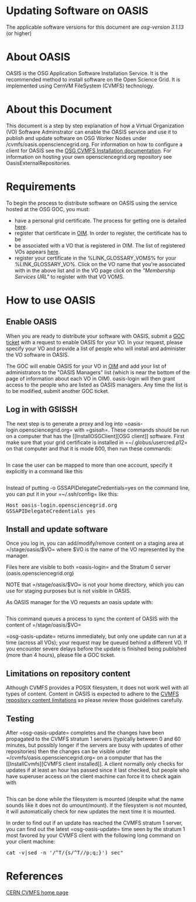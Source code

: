 
# Updating Software on OASIS

The applicable software versions for this document are
   *osg-version 3.1.13*
(or higher)

# About OASIS
OASIS is the OSG Application Software Installation Service. It is the recommended method to install software on the Open Science Grid. It is implemented using CernVM FileSystem (CVMFS) technology.

# About this Document
This document is a step by step explanation of how a Virtual Organization (VO) Software Adminstrator can enable the OASIS service and use it to publish and update software on OSG Worker Nodes under /cvmfs/oasis.opensciencegrid.org. For information on how to configure a client for OASIS see the [OSG CVMFS Installation documentation](cvmfs-install). For information on hosting your own opensciencegrid.org repository see OasisExternalRepositories.

# Requirements
To begin the process to distribute software on OASIS using the service hosted at the OSG GOC, you must:
   * have a personal grid certificate. The process for getting one is detailed [here](https://www.opensciencegrid.org/bin/view/Documentation/Release3/CertificateUserGet).
   * register that certificate in [OIM](http://oim.grid.iu.edu/oim/home). In order to register, the certificate has to be
   * be associated with a VO that is registered in OIM. The list of registered VOs appears [here](http://oim.grid.iu.edu/oim/vo).
   * register your certificate in the %LINK_GLOSSARY_VOMS% for your %LINK_GLOSSARY_VO%. Click on the VO name that you're associated with in the above list and in the VO page click on the _"Membership Services URL"_ to register with that VO VOMS.

# How to use OASIS
## Enable OASIS
When you are ready to distribute your software with OASIS, submit a [GOC ticket](https://ticket.grid.iu.edu/goc/submit) with a request to enable OASIS for your VO. In your request, please specify your VO and provide a list of people who will install and administer the VO software in OASIS.

The GOC will enable OASIS for your VO in [OIM](https://oim.grid.iu.edu/oim/home) and add your list of administrators to the "OASIS Managers" list (which is near the bottom of the page of information about each VO in OIM). oasis-login will then grant access to the people who are listed as OASIS managers. Any time the list is to be modified, submit another GOC ticket.

## Log in with GSISSH
The next step is to generate a proxy and log into =oasis-login.opensciencegrid.org= with =gsissh=. These commands should be run on a computer that has the [[InstallOSGClient][OSG client]] software. First make sure that your grid certificate is installed in =~/.globus/usercred.p12= on that computer and that it is mode 600, then run these commands:
<pre class="screen">
</pre>

In case the user can be mapped to more than one account, specify it explicitly in a command like this
<pre class="screen">
</pre>


Instead of putting <verbatim>-o GSSAPIDelegateCredentials=yes</verbatim> on the command line, you can put it in your =~/.ssh/config= like this:
<pre class="screen">
Host oasis-login.opensciencegrid.org
GSSAPIDelegateCredentials yes
</pre>


## Install and update software
Once you log in, you can add/modify/remove content on a staging area at =/stage/oasis/$VO= where $VO is the name of the VO represented by the manager.

Files here are visible to both =oasis-login= and the Stratum 0 server (oasis.opensciencegrid.org)

NOTE that =/stage/oasis/$VO= is not your home directory, which you can use for staging purposes but is not visible in OASIS.

As OASIS manager for the VO requests an oasis update with:
<pre class="screen">
</pre>
This command queues a process to sync the content of OASIS with the content of =/stage/oasis/$VO=

=osg-oasis-update= returns immediately, but only one update can run at a time (across all VOs); your request may be queued behind a different VO. If you encounter severe delays before the update is finished being published (more than 4 hours), please file a GOC ticket.


## Limitations on repository content

Although CVMFS provides a POSIX filesystem, it does not work well with all types of content. Content in OASIS is expected to adhere to the [CVMFS repository content limitations](http://cernvm.cern.ch/portal/filesystem/repository-limits) so please review those guidelines carefully.

## Testing

After =osg-oasis-update= completes and the changes have been propagated to the CVMFS stratum 1 servers (typically between 0 and 60 minutes, but possibly longer if the servers are busy with updates of other repositories) then the changes can be visible under =/cvmfs/oasis.opensciencegrid.org= on a computer that has the [[InstallCvmfs][CVMFS client installed]]. A client normally only checks for updates if at least an hour has passed since it last checked, but people who have superuser access on the client machine can force it to check again with
<pre class="screen">
</pre>
This can be done while the filesystem is mounted (despite what the name sounds like it does not do umount/mount). If the filesystem is not mounted, it will automatically check for new updates the next time it is mounted.

In order to find out if an update has reached the CVMFS stratum 1 server, you can find out the latest =osg-oasis-update= time seen by the stratum 1 most favored by your CVMFS client with the following long command on your client machine:

<pre class="screen">
cat -v|sed -n '/^T/{s/^T//p;q;}') sec"
</pre>

# References
[CERN CVMFS home page](https://twiki.cern.ch/twiki/bin/view/CvmFS)
